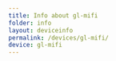 ```yaml
---
title: Info about gl-mifi
folder: info
layout: deviceinfo
permalink: /devices/gl-mifi/
device: gl-mifi
---
```

